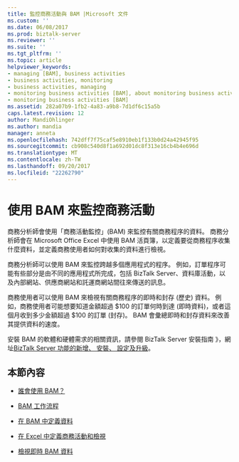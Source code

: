 ```yaml
---
title: 監控商務活動與 BAM |Microsoft 文件
ms.custom: ''
ms.date: 06/08/2017
ms.prod: biztalk-server
ms.reviewer: ''
ms.suite: ''
ms.tgt_pltfrm: ''
ms.topic: article
helpviewer_keywords:
- managing [BAM], business activities
- business activities, monitoring
- business activities, managing
- monitoring business activities [BAM], about monitoring business activities
- monitoring business activities [BAM]
ms.assetid: 282a07b9-1fb2-4a83-a9b8-7d1df6c15a5b
caps.latest.revision: 12
author: MandiOhlinger
ms.author: mandia
manager: anneta
ms.openlocfilehash: 742dff7f75caf5e8910eb1f133b0d24a42945f95
ms.sourcegitcommit: cb908c540d8f1a692d01dc8f313e16cb4b4e696d
ms.translationtype: MT
ms.contentlocale: zh-TW
ms.lasthandoff: 09/20/2017
ms.locfileid: "22262790"
---
```

# <a name="monitoring-business-activities-with-bam"></a>使用 BAM 來監控商務活動
商務分析師會使用「商務活動監控」(BAM) 來監控有關商務程序的資料。 商務分析師會在 Microsoft Office Excel 中使用 BAM 活頁簿，以定義要從商務程序收集什麼資料，並定義商務使用者如何對收集的資料進行檢視。  
  
 商務分析師可以使用 BAM 來監控跨越多個應用程式的程序。 例如，訂單程序可能有些部分是由不同的應用程式所完成，包括 BizTalk Server、資料庫活動，以及內部網站、供應商網站和託運商網站間往來傳送的訊息。  
  
 商務使用者可以使用 BAM 來檢視有關商務程序的即時和封存 (歷史) 資料。 例如，商務使用者可能想要知道金額超過 $100 的訂單何時到達 (即時資料)，或者這個月收到多少金額超過 $100 的訂單 (封存)。 BAM 會彙總即時和封存資料來改善其提供資料的速度。  
  
 安裝 BAM 的軟體和硬體需求的相關資訊，請參閱 BizTalk Server 安裝指南 》，網址[BizTalk Server 功能的新增、 安裝、 設定及升級](../install-and-config-guides/biztalk-server-what-s-new-installation-configuration-and-upgrade.md)。  
  
## <a name="in-this-section"></a>本節內容  
  
-   [誰會使用 BAM？](../core/who-uses-bam.md)  
  
-   [BAM 工作流程](../core/bam-workflow.md)  
  
-   [在 BAM 中定義資料](../core/defining-data-in-bam.md)  
  
-   [在 Excel 中定義商務活動和檢視](../core/defining-business-activities-and-views-in-excel.md)  
  
-   [檢視即時 BAM 資料](../core/viewing-live-bam-data.md)